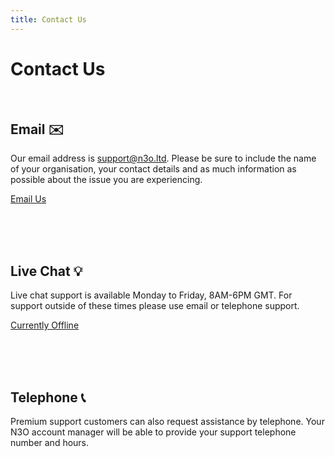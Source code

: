 ```yaml
---
title: Contact Us
---
```


# Contact Us

<br />

## Email ✉️

Our email address is [support@n3o.ltd](mailto:support@n3o.ltd). Please be sure to include the name of your organisation, your contact details and as much information as possible about the issue you are experiencing. 

<a href="mailto:support@n3o.ltd" className="button button--primary">Email Us</a>

<br /><br /><br />

## Live Chat 💡

Live chat support is available Monday to Friday, 8AM-6PM GMT. For support outside of these times please use email or telephone support.

<a href="#" className="button button--secondary">Currently Offline</a>

<br /><br /><br />

## Telephone 📞

Premium support customers can also request assistance by telephone. Your N3O account manager will be able to provide your support telephone number and hours.